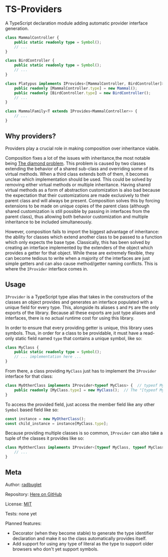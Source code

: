 # TS-Providers

A TypeScript declaration module adding automatic provider interface generation.

```typescript
class MammalController {
    public static readonly type = Symbol();
    // ...
}

class BirdController {
    public static readonly type = Symbol();
    // ...
}

class Platypus implements IProvides<[MammalController, BirdController]> {
    public readonly [MammalController.type] = new Mammal();
    public readonly [BirdController.type] = new BirdController();
    // ...
}

class MammalFamily<T extends IProvides<MammalController>> {
    // ...
}
```

## Why providers?

Providers play a crucial role in making composition over inheritance viable.

Composition fixes a lot of the issues with inheritance,the most notable being [The diamond problem](https://en.wikipedia.org/wiki/Multiple_inheritance#The_diamond_problem). This problem is caused by two classes extending the behavior of a shared sub-class and overriding some of its virtual methods. When a third class extends both of them, it becomes unclear which implementation should be used. This could be solved by removing either virtual methods or multiple inheritance. Having shared virtual methods as a form of abstraction customization is also bad because the expectation that their customizations are made exclusively to their parent class and will always be present. Composition solves this by forcing extensions to be made on unique copies of the parent class (although shared customization is still possible by passing in interfaces from the parent class), thus allowing both behavior customization and multiple inheritance to be included simultaneously.

However, composition fails to import the biggest advantage of inheritance: the ability for classes which extend another class to be passed to a function which only expects the base type. Classically, this has been solved by creating an interface implemented by the extenders of the object which provides a getter for that object. While these are extremely flexible, they can become tedious to write when a majority of the interfaces are just simple getters and can also cause method/getter naming conflicts. This is where the `IProvider` interface comes in.

## Usage

`IProvider` is a TypeScript type alias that takes in the constructors of the classes an object provides and generates an interface populated with a unique field for every type. This, alongside its aliases `$` and `P$` are the only exports of the library. Because all these exports are just type aliases and interfaces, there is no actual runtime cost for using this library.

In order to ensure that every providing getter is unique, this library uses symbols. Thus, in order for a class to be providable, it must have a read-only static field named `type` that contains a unique symbol, like so:

```typescript
class MyClass {
	public static readonly type = Symbol();
    // ... implementation here ...
}
```

From there, a class providing `MyClass` just has to implement the `IProvider` interface for that class:

```typescript
class MyOtherClass implements IProvider<typeof MyClass> {  // typeof MyClass refers to the class type instead of the instance type.
    public readonly [MyClass.type] = new MyClass();  // The "[typeof MyClass.type]: MyClass" interface member can be implemented using a field or a getter.
}
```

To access the provided field, just access the member field like any other `Symbol` based field like so:

```typescript
const instance = new MyOtherClass();
const child_instance = instance[MyClass.type];
```

Because providing multiple classes is so common, `IProvider` can also take a tuple of the classes it provides like so:

```typescript
class MyOtherClass implements IProvider<[typeof MyClass, typeof MyClass2]> {  // This is equivalent to IProvider<typeof MyClass> & IProvider<typeof MyClass2>
    // ...
}
```

## Meta

Author: [radbuglet](https://github.com/radbuglet)

Repository: [Here on GitHub](https://github.com/radbuglet/Providers)

License: [MIT](https://github.com/Radbuglet/Providers/blob/master/LICENSE)

Tests: none yet

Planned features:

- Decorator (when they become stable) to generate the type identifier declaration and make it so the class automatically provides itself.
- Add support for using any type of literal as the type to support older browsers who don't yet support symbols.
